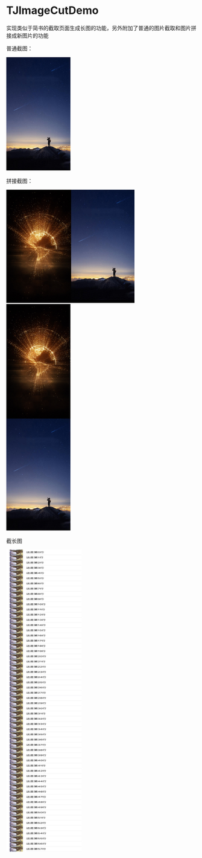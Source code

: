 # TJImageCutDemo
实现类似于简书的截取页面生成长图的功能，另外附加了普通的图片截取和图片拼接成新图片的功能

普通截图：

<img src="https://github.com/JoshPellTan/TJImageCutDemo/raw/master/IMG_2982.JPG" width="170" height="300" alt="image"/>

拼接截图：

<img src="https://github.com/JoshPellTan/TJImageCutDemo/raw/master/IMG_2983.JPG" width="340" height="300" alt="image"/>

<img src="https://github.com/JoshPellTan/TJImageCutDemo/raw/master/IMG_2984.JPG" width="170" height="600" alt="image"/>


截长图

<img src="https://github.com/JoshPellTan/TJImageCutDemo/raw/master/IMG_2981.JPG" width="200" height="800" alt="image"/>

